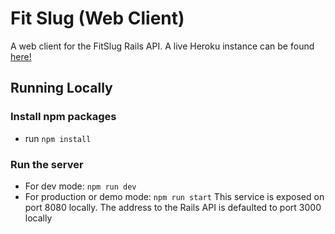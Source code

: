 # Fit Slug (Web Client)
A web client for the FitSlug Rails API. A live Heroku instance can be found [here!](https://fit-slug-web-client1.herokuapp.com)
## Running Locally
### Install npm packages
* run `npm install`
### Run the server
* For dev mode: `npm run dev`
* For production or demo mode: `npm run start`
This service is exposed on port 8080 locally. The address to the Rails API is defaulted to port 3000 locally
